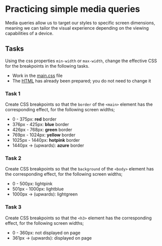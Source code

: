 # Practicing simple media queries

Media queries allow us to target our styles to specific screen dimensions, meaning we can tailor the visual experience depending on the viewing capabilities of a device.

## Tasks

Using the css properties `min-width` or `max-width`, change the effective CSS for the breakpoints in the following tasks.

- Work in the [main.css](/main.css) file
- The [HTML](/index.html) has already been prepared; you do not need to change it

### Task 1

Create CSS breakpoints so that the `border` of the `<main>` element has the corresponding effect, for the following screen widths;

- 0 - 375px: **red** border
- 376px - 425px: **blue** border
- 426px - 768px: **green** border
- 769px - 1024px: **yellow** border
- 1025px - 1440px: **hotpink** border
- 1440px -> (upwards): **azure** border

### Task 2

Create CSS breakpoints so that the `background` of the `<body>` element has the corresponding effect, for the following screen widths;

- 0 - 500px: lightpink
- 501px - 1000px: lightblue
- 1000px -> (upwards): lightgreen

### Task 3

Create CSS breakpoints so that the `<h3>` element has the corresponding effect, for the following screen widths;

- 0 - 360px: not displayed on page
- 361px -> (upwards): displayed on page
